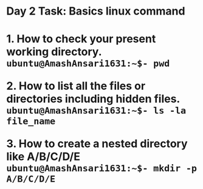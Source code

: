 <h1>Day 2 Task: Basics linux command<h1>

<b>1. How to check your present working directory.<b><br>
`ubuntu@AmashAnsari1631:~$- pwd`

<b>2. How to list all the files or directories including hidden files.<b><br>
`ubuntu@AmashAnsari1631:~$- ls -la file_name`

<b>3. How to create a nested directory like A/B/C/D/E<b><br>
`ubuntu@AmashAnsari1631:~$- mkdir -p A/B/C/D/E`
